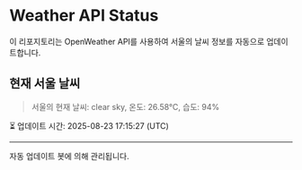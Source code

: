 
# Weather API Status

이 리포지토리는 OpenWeather API를 사용하여 서울의 날씨 정보를 자동으로 업데이트합니다.

## 현재 서울 날씨
> 서울의 현재 날씨: clear sky, 온도: 26.58°C, 습도: 94%

⏳ 업데이트 시간: 2025-08-23 17:15:27 (UTC)

---
자동 업데이트 봇에 의해 관리됩니다.
